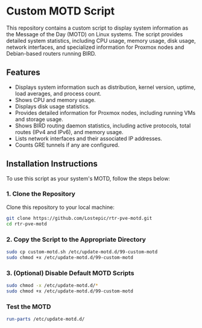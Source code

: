 # Custom MOTD Script

This repository contains a custom script to display system information as the Message of the Day (MOTD) on Linux systems. The script provides detailed system statistics, including CPU usage, memory usage, disk usage, network interfaces, and specialized information for Proxmox nodes and Debian-based routers running BIRD.

## Features

- Displays system information such as distribution, kernel version, uptime, load averages, and process count.
- Shows CPU and memory usage.
- Displays disk usage statistics.
- Provides detailed information for Proxmox nodes, including running VMs and storage usage.
- Shows BIRD routing daemon statistics, including active protocols, total routes (IPv4 and IPv6), and memory usage.
- Lists network interfaces and their associated IP addresses.
- Counts GRE tunnels if any are configured.

## Installation Instructions

To use this script as your system's MOTD, follow the steps below:

### 1. Clone the Repository

Clone this repository to your local machine:

```bash
git clone https://github.com/Lostepic/rtr-pve-motd.git
cd rtr-pve-motd
```
### 2. Copy the Script to the Appropriate Directory

```bash
sudo cp custom-motd.sh /etc/update-motd.d/99-custom-motd
sudo chmod +x /etc/update-motd.d/99-custom-motd
```
### 3. (Optional) Disable Default MOTD Scripts

```bash
sudo chmod -x /etc/update-motd.d/*
sudo chmod +x /etc/update-motd.d/99-custom-motd
```
### Test the MOTD

```bash
run-parts /etc/update-motd.d/
```
